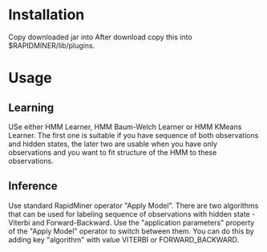 # Installation #
Copy downloaded jar into After download copy this into $RAPIDMINER/lib/plugins.

# Usage #
## Learning ##
USe either HMM Learner, HMM Baum-Welch Learner or HMM KMeans Learner. The first one is suitable if you have sequence of both observations and hidden states, the later two are usable when you have only observations and you want to fit structure of the HMM to these observations.

## Inference ##
Use standard RapidMiner operator "Apply Model". There are two algorithms that can be used for labeling sequence of observations with hidden state - Viterbi and Forward-Backward. Use the "application parameters" property of the "Apply Model" operator to switch between them. You can do this by adding key "algorithm" with value VITERBI or FORWARD\_BACKWARD.